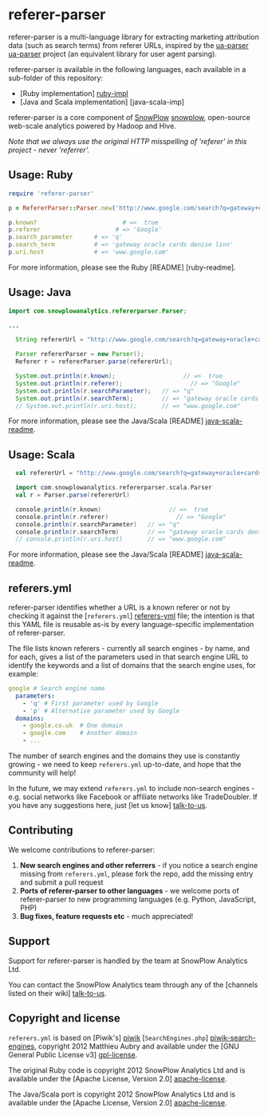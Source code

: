 # referer-parser

referer-parser is a multi-language library for extracting marketing attribution data (such as search terms) from referer URLs, inspired by the [ua-parser] [ua-parser] project (an equivalent library for user agent parsing).

referer-parser is available in the following languages, each available in a sub-folder of this repository:

* [Ruby implementation] [ruby-impl]
* [Java and Scala implementation] [java-scala-imp]

referer-parser is a core component of [SnowPlow] [snowplow], open-source web-scale analytics powered by Hadoop and Hive.

_Note that we always use the original HTTP misspelling of 'referer' in this project - never 'referrer'._

## Usage: Ruby

```ruby
require 'referer-parser'

p = RefererParser::Parser.new('http://www.google.com/search?q=gateway+oracle+cards+denise+linn&hl=en&client=safari')

p.known? 				        # =>  true
p.referer 				      # => 'Google'
p.search_parameter      # => 'q'
p.search_term           # => 'gateway oracle cards denise linn'
p.uri.host              # => 'www.google.com'
```

For more information, please see the Ruby [README] [ruby-readme].

## Usage: Java

```java
import com.snowplowanalytics.refererparser.Parser;

...

  String refererUrl = "http://www.google.com/search?q=gateway+oracle+cards+denise+linn&hl=en&client=safari";

  Parser refererParser = new Parser();
  Referer r = refererParser.parse(refererUrl);

  System.out.println(r.known); 				     // =>  true
  System.out.println(r.referer); 				   // => "Google"
  System.out.println(r.searchParameter);   // => "q"		
  System.out.println(r.searchTerm);        // => "gateway oracle cards denise linn"
  // System.out.println(r.uri.host);       // => "www.google.com"
```

For more information, please see the Java/Scala [README] [java-scala-readme].

## Usage: Scala

```scala
  val refererUrl = "http://www.google.com/search?q=gateway+oracle+cards+denise+linn&hl=en&client=safari"

  import com.snowplowanalytics.refererparser.scala.Parser
  val r = Parser.parse(refererUrl)

  console.println(r.known) 				     // =>  true
  console.println(r.referer) 				   // => "Google"
  console.println(r.searchParameter)   // => "q"		
  console.println(r.searchTerm)        // => "gateway oracle cards denise linn"
  // console.println(r.uri.host)       // => "www.google.com"
```

For more information, please see the Java/Scala [README] [java-scala-readme].

## referers.yml

referer-parser identifies whether a URL is a known referer or not by checking it against the [`referers.yml`] [referers-yml] file; the intention is that this YAML file is reusable as-is by every language-specific implementation of referer-parser.

The file lists known referers - currently all search engines - by name, and for each, gives a list of the parameters used in that search engine URL to identify the keywords and a list of domains that the search engine uses, for example:

```yaml
google # Search engine name
  parameters:
    - 'q' # First parameter used by Google
    - 'p' # Alternative parameter used by Google
  domains:
    - google.co.uk  # One domain
    - google.com    # Another domain
    - ...
```

The number of search engines and the domains they use is constantly growing - we need to keep `referers.yml` up-to-date, and hope that the community will help!

In the future, we may extend `referers.yml` to include non-search engines - e.g. social networks like Facebook or affiliate networks like TradeDoubler. If you have any suggestions here, just [let us know] [talk-to-us].

## Contributing

We welcome contributions to referer-parser:

1. **New search engines and other referrers** - if you notice a search engine missing from `referers.yml`, please fork the repo, add the missing entry and submit a pull request
2. **Ports of referer-parser to other languages** - we welcome ports of referer-parser to new programming languages (e.g. Python, JavaScript, PHP)
3. **Bug fixes, feature requests etc** - much appreciated!

## Support

Support for referer-parser is handled by the team at SnowPlow Analytics Ltd.

You can contact the SnowPlow Analytics team through any of the [channels listed on their wiki] [talk-to-us].

## Copyright and license

`referers.yml` is based on [Piwik's] [piwik] [`SearchEngines.php`] [piwik-search-engines], copyright 2012 Matthieu Aubry and available under the [GNU General Public License v3] [gpl-license].

The original Ruby code is copyright 2012 SnowPlow Analytics Ltd and is available under the [Apache License, Version 2.0] [apache-license].

The Java/Scala port is copyright 2012 SnowPlow Analytics Ltd and is available under the [Apache License, Version 2.0] [apache-license].

[ua-parser]: https://github.com/tobie/ua-parser

[snowplow]: https://github.com/snowplow/snowplow
[ruby-impl]: https://github.com/snowplow/referer-parser/tree/master/ruby
[java-scala-impl]: https://github.com/snowplow/referer-parser/tree/master/java-scala
[java-scala-readme]: xxx
[referers-yml]: https://github.com/snowplow/referer-parser/blob/master/referers.yml
[talk-to-us]: https://github.com/snowplow/snowplow/wiki/Talk-to-us

[piwik]: http://piwik.org
[piwik-search-engines]: https://github.com/piwik/piwik/blob/master/core/DataFiles/SearchEngines.php

[apache-license]: http://www.apache.org/licenses/LICENSE-2.0
[gpl-license]: http://www.gnu.org/licenses/gpl-3.0.html